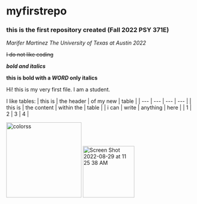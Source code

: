 # myfirstrepo

### this is the first repository created (Fall 2022 PSY 371E)

*Marifer Martinez The University of Texas at Austin 2022*

~~I do not like coding~~

***bold and italics***

**this is bold with a _WORD_ only italics**

Hi! this is my very first file. I am a student.

I like tables: 
| this is | the header | of my new | table |
| --- | --- | --- | --- |
| this is | the content | within the | table | 
| i can | write | anything | here |
| 1 | 2 | 3 | 4 | 


<img width="200" alt="colorss" src="https://user-images.githubusercontent.com/112104183/187476341-0d6f7a5f-c494-4345-8fba-97077b112238.jpg">

<img width="137" alt="Screen Shot 2022-08-29 at 11 25 38 AM" src="https://user-images.githubusercontent.com/2119795/187476018-6332ee74-9bdf-48f5-ac76-d010c300db1d.png">
